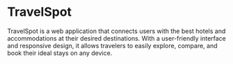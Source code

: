 # TravelSpot
TravelSpot is a web application that connects users with the best hotels and accommodations at their desired destinations. With a user-friendly interface and responsive design, it allows travelers to easily explore, compare, and book their ideal stays on any device.
